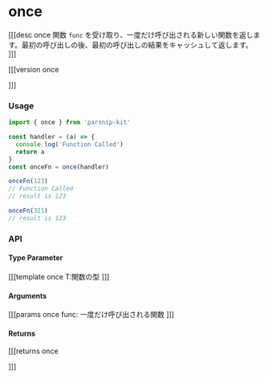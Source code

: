 # once
[[[desc once
関数 `func` を受け取り、一度だけ呼び出される新しい関数を返します。最初の呼び出しの後、最初の呼び出しの結果をキャッシュして返します。
]]]

[[[version once
  
]]]
### Usage

```typescript
import { once } from 'parsnip-kit'

const handler = (a) => {
  console.log('Function Called')
  return a
}
const onceFn = once(handler)

onceFn(123)
// Function Called
// result is 123

onceFn(321)
// result is 123

```


### API

#### Type Parameter

[[[template once
T:関数の型
]]]

#### Arguments

[[[params once
func: 一度だけ呼び出される関数
]]]

#### Returns

[[[returns once

]]]